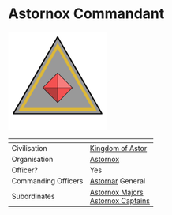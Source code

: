 # Astornox Commandant

<img src="../../../../../../images/ranks/astornox-7-commandant.png" height="200" />

| []() | |
| --- | --- |
| Civilisation | [Kingdom of Astor](../../../README.md) |
| Organisation | [Astornox](../astornox.md) |
| Officer? | Yes |
| Commanding Officers | [Astornar](../../astornar.md) General |
| Subordinates | [Astornox Majors](6-major.md)<br />[Astornox Captains](5-captain.md) |
